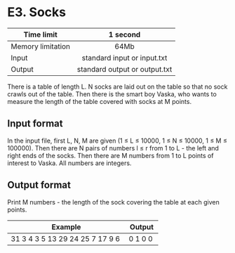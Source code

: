 # E3. Socks


| Time limit     | 1 second           |
| ------------- |:-------------:|
|  Memory limitation   | 64Mb| 
| Input  | standard input or input.txt | 
| Output | standard output or output.txt | 

There is a table of length L. N socks are laid out on the table so that no sock crawls out of the table. Then there is the smart boy Vaska, who wants to measure the length of the table covered with socks at M points.

## **Input format**

In the input file, first L, N, M are given (1 ≤ L ≤ 10000, 1 ≤ N ≤ 10000, 1 ≤ M ≤ 100000).
Then there are N pairs of numbers l ≤ r from 1 to L - the left and right ends of the socks.
Then there are M numbers from 1 to L points of interest to Vaska.
All numbers are integers.

## **Output format**

Print M numbers - the length of the sock covering the table at each given points.


| Example    | Output        |
| ------------- |:-------------:|
|  31 3 4 3 5 13 29 24 25 7 17 9 6 | 0 1 0 0 |




